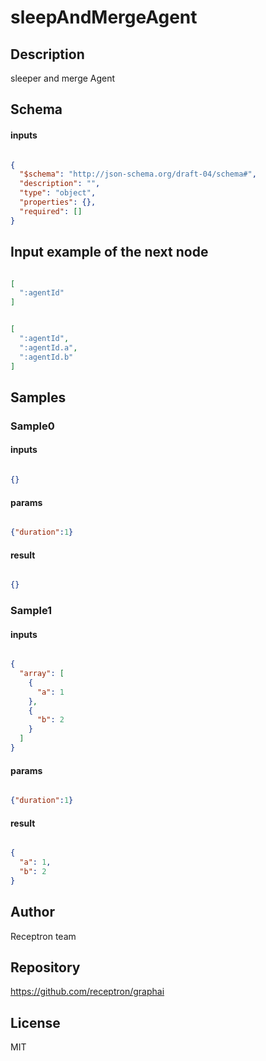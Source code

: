 # sleepAndMergeAgent

## Description

sleeper and merge Agent

## Schema

#### inputs

```json

{
  "$schema": "http://json-schema.org/draft-04/schema#",
  "description": "",
  "type": "object",
  "properties": {},
  "required": []
}

````

## Input example of the next node

```json

[
  ":agentId"
]

````
```json

[
  ":agentId",
  ":agentId.a",
  ":agentId.b"
]

````

## Samples

### Sample0

#### inputs

```json

{}

````

#### params

```json

{"duration":1}

````

#### result

```json

{}

````
### Sample1

#### inputs

```json

{
  "array": [
    {
      "a": 1
    },
    {
      "b": 2
    }
  ]
}

````

#### params

```json

{"duration":1}

````

#### result

```json

{
  "a": 1,
  "b": 2
}

````

## Author

Receptron team

## Repository

https://github.com/receptron/graphai

## License

MIT

